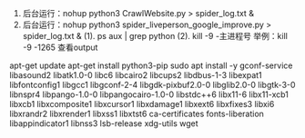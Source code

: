 1. 后台运行：nohup python3 CrawlWebsite.py > spider_log.txt &
1. 后台运行：nohup python3 spider_liveperson_google_improve.py > spider_log.txt &
   (1). ps aux | grep python
   (2). kill -9 -主进程号 举例：kill -9 -1265
查看output

apt-get update
apt-get install python3-pip
sudo apt install -y gconf-service libasound2 libatk1.0-0 libc6 libcairo2 libcups2 libdbus-1-3 libexpat1 libfontconfig1 libgcc1 libgconf-2-4 libgdk-pixbuf2.0-0 libglib2.0-0 libgtk-3-0 libnspr4 libpango-1.0-0 libpangocairo-1.0-0 libstdc++6 libx11-6 libx11-xcb1 libxcb1 libxcomposite1 libxcursor1 libxdamage1 libxext6 libxfixes3 libxi6 libxrandr2 libxrender1 libxss1 libxtst6 ca-certificates fonts-liberation libappindicator1 libnss3 lsb-release xdg-utils wget